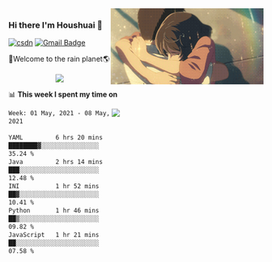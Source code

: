 <img  align='right' height="150" src="https://github.com/LikeRainDay/LikeRainDay/blob/master/pic/img_rain_1.gif?raw=true">



### Hi there I'm Houshuai :lemon:

[![csdn](https://img.shields.io/badge/-csdn-c14438?style=flat-square&logo=c&logoColor=white)](https://blog.csdn.net/qq_15807167)
[![Gmail Badge](https://img.shields.io/badge/-gmail-c14438?style=flat-square&logo=Gmail&logoColor=white&link=mailto:houshuai0816@gmail.com)](mailto:houshuai0816@gmail.com)

🚀Welcome to the rain planet🌎

<center>
<img align='center'  src="https://source.unsplash.com/random/1200x600">
</center>

📊 **This week I spent my time on**

<img align='right'   width="300" src="https://github-readme-stats.vercel.app/api?username=LikeRainDay&show_icons=true&title_color=fff&icon_color=79ff97&text_color=9f9f9f&bg_color=151515">

<!--START_SECTION:waka-->
```text
Week: 01 May, 2021 - 08 May, 2021

YAML         6 hrs 20 mins   ████████▓░░░░░░░░░░░░░░░░   35.24 % 
Java         2 hrs 14 mins   ███░░░░░░░░░░░░░░░░░░░░░░   12.48 % 
INI          1 hr 52 mins    ██▓░░░░░░░░░░░░░░░░░░░░░░   10.41 % 
Python       1 hr 46 mins    ██▒░░░░░░░░░░░░░░░░░░░░░░   09.82 % 
JavaScript   1 hr 21 mins    ██░░░░░░░░░░░░░░░░░░░░░░░   07.58 % 
```
<!--END_SECTION:waka-->
